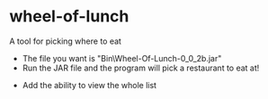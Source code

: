 # wheel-of-lunch
A tool for picking where to eat

<ul>
  <li>The file you want is "Bin\Wheel-Of-Lunch-0_0_2b.jar"</li>
  <li>Run the JAR file and the program will pick a restaurant to eat at!</li>
</ul>

<ul>
<li>Add the ability to view the whole list</li>
</ul>
